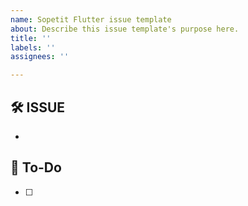 ```yaml
---
name: Sopetit Flutter issue template
about: Describe this issue template's purpose here.
title: ''
labels: ''
assignees: ''

---
```


## 🛠️ ISSUE
- 

## 📑 To-Do
- [ ]
